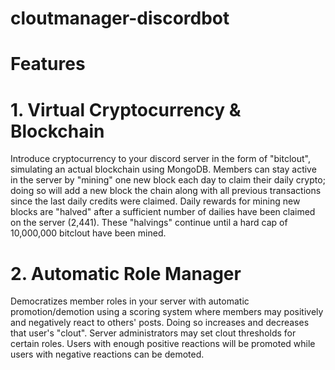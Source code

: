 # cloutmanager-discordbot


# Features

# 1. Virtual Cryptocurrency & Blockchain

Introduce cryptocurrency to your discord server in the form of "bitclout", simulating an actual blockchain using MongoDB.  Members can stay active in the server by "mining" one new block each day to claim their daily crypto; doing so will add a new block the chain along with all previous transactions since the last daily credits were claimed.  Daily rewards for mining new blocks are "halved" after a sufficient number of dailies have been claimed on the server (2,441).  These "halvings" continue until a hard cap of 10,000,000 bitclout have been mined. 

# 2. Automatic Role Manager
Democratizes member roles in your server with automatic promotion/demotion using a scoring system where members may positively and negatively react to others' posts.  Doing so increases and decreases that user's "clout". Server administrators may set clout thresholds for certain roles.  Users with enough positive reactions will be promoted while users with negative reactions can be demoted.   
